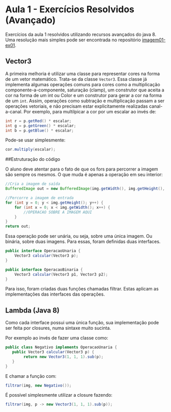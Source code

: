 # Aula 1 - Exercícios Resolvidos (Avançado)

Exercícios da aula 1 resolvidos utilizando recursos avançados do java 8. Uma resolução mais simples pode ser encontrada
no repositório [imagem01-ex01](https://github.com/progjogos3d/imagem01-ex01).

## Vector3
A primeira melhoria é utilizar uma classe para representar cores na forma de um vetor matemático. Trata-se da classe 
```Vector3```. Essa classe já implementa algumas operações comuns para cores como a multiplicação 
componente-a-componente, saturação (clamp), um construtor que aceita a cor na forma de um int ou Color e um construtor 
para gerar a cor na forma de um ```int```. Assim, operações como subtração e multiplicação passam a ser operações 
vetoriais, e não precisam estar explicitamente realizadas canal-a-canal. Por exemplo, para multilpicar a cor por um 
escalar ao invés de:

```java
int r = p.getRed() * escalar;
int g = p.getGreen() * escalar;
int b = p.getBlue() * escalar;
```
Pode-se usar simplesmente:
```java
cor.multiply(escalar);
```

##Estruturação do código

O aluno deve atentar para o fato de que os fors para percorrer a imagem são sempre os 
mesmos. O que muda é apenas a operação em seu interior:

```java
//Cria a imagem de saída
BufferedImage out = new BufferedImage(img.getWidth(), img.getHeight(), BufferedImage.TYPE_INT_RGB);

//Percorre a imagem de entrada
for (int y = 0; y < img.getHeight(); y++) {
    for (int x = 0; x < img.getWidth(); x++) {
        //OPERACAO SOBRE A IMAGEM AQUI
    }
}
return out;
```

Essa operação pode ser unária, ou seja, sobre uma única imagem. Ou binária, sobre duas imagens. Para essas, foram 
definidas duas interfaces. 

```java
public interface OperacaoUnaria {
    Vector3 calcular(Vector3 p);
}

public interface OperacaoBinaria {
    Vector3 calcular(Vector3 p1, Vector3 p2);
}
```
        
Para isso, foram criadas duas funções chamadas filtrar. Estas aplicam as implementações das interfaces das operações.

## Lambda (Java 8)        
Como cada interface possui uma única função, sua implementação pode ser feita por closures, numa sintaxe muito sucinta.

Por exemplo ao invés de fazer uma classe como:

```java
public class Negativo implements OperacaoUnaria {
   public Vector3 calcular(Vector3 p) {
        return new Vector3(1, 1, 1).sub(p);
   }
}
```

E chamar a função com:

```java
filtrar(img, new Negativo());
```
 
É possível simplesmente utilizar a closure fazendo:

```java
filtrar(img, p -> new Vector3(1, 1, 1).sub(p));
```           